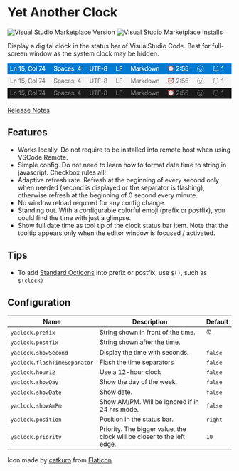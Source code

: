 # Yet Another Clock

![Visual Studio Marketplace Version](https://img.shields.io/visual-studio-marketplace/v/jameslan.yaclock)
![Visual Studio Marketplace Installs](https://img.shields.io/visual-studio-marketplace/i/jameslan.yaclock)

Display a digital clock in the status bar of VisualStudio Code.
Best for full-screen window as the system clock may be hidden.

![blue status bar](images/screenshot.blue.png)
![light status bar](images/screenshot.light.png)
![dark status bar](images/screenshot.dark.png)

[Release Notes](https://github.com/jameslan/vscode-yaclock/releases)

## Features

- Works locally. Do not require to be installed into remote host when using VSCode Remote.
- Simple config. Do not need to learn how to format date time to string in javascript.
Checkbox rules all!
- Adaptive refresh rate. Refresh at the beginning of every second only when needed
(second is displayed or the separator is flashing),
otherwise refresh at the beginning of 0 second every minute.
- No window reload required for any config change.
- Standing out. With a configurable colorful emoji (prefix or postfix),
you could find the time with just a glimpse.
- Show full date time as tool tip of the clock status bar item.
Note that the tooltip appears only when the editor window is focused / activated.

## Tips

- To add [Standard Octicons](https://code.visualstudio.com/api/references/icons-in-labels) into
prefix or postfix, use `$()`, such as `$(clock)`

## Configuration

|Name|Description|Default|
|--------------|---------------|----|
|`yaclock.prefix`|String shown in front of the time.|⏰|
|`yaclock.postfix`|String shown after the time.|
|`yaclock.showSecond`|Display the time with seconds.|`false`|
|`yaclock.flashTimeSeparator`|Flash the time separators|`false`|
|`yaclock.hour12`|Use a 12-hour clock|`false`|
|`yaclock.showDay`|Show the day of the week.|`false`|
|`yaclock.showDate`|Show date.|`false`|
|`yaclock.showAmPm`|Show AM/PM. Will be ignored if in 24 hrs mode.|`false`|
|`yaclock.position`|Position in the status bar.|`right`|
|`yaclock.priority`|Priority. The bigger value, the clock will be closer to the left edge.|`10`|

Icon made by [catkuro](https://www.flaticon.com/authors/catkuro) from [Flaticon](https://www.flaticon.com/)
